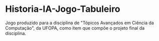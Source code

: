 # Historia-IA-Jogo-Tabuleiro
Jogo produzido para a disciplina de "Tópicos Avançados em Ciência da Computação", da UFOPA, como item que compõe o projeto final da disciplina.
